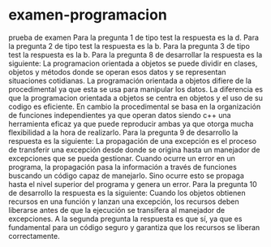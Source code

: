 # examen-programacion
prueba de examen Para la pregunta 1 de tipo test la respuesta es la d. Para la pregunta 2 de tipo test la respuesta es la b. Para la pregunta 3 de tipo test la respuesta es la b. Para la pregunta 8 de desarrollar la respuesta es la siguiente: La programacion orientada a objetos se puede dividir en clases, objetos y métodos donde se operan esos datos y se representan situaciones cotidianas. La programación orientada a objetos difiere de la procedimental ya que esta se usa para manipular los datos. La diferencia es que la programacion orientada a objetos se centra en objetos y el uso de su codigo es eficiente. En cambio la procedimental se basa en la organización de funciones independientes ya que operan datos siendo c++ una herramienta eficaz ya que puede reproducir ambas ya que otorga mucha flexibilidad a la hora de realizarlo. Para la pregunta 9 de desarrollo la respuesta es la siguiente: La propagación de una excepción es el proceso de transferir una excepción desde donde se origina hasta un manejador de excepciones que se pueda gestionar. Cuando ocurre un error en un programa, la propagación pasa la información a través de funciones buscando un código capaz de manejarlo. Sino ocurre esto se propaga hasta el nivel superior del programa y genera un error. Para la pregunta 10 de desarrollo la respuesta es la siguiente: Cuando los objetos obtienen recursos en una función y lanzan una excepción, los recursos deben liberarse antes de que la ejecución se transifera al manejador de excepciones. A la segunda pregunta la respuesta es que sí, ya que es fundamental para un código seguro y garantiza que los recursos se liberan correctamente.
